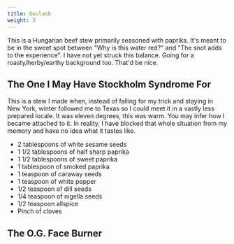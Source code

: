 ```yaml
---
title: Goulash
weight: 3
---
```


This is a Hungarian beef stew primarily seasoned with paprika. It's meant to be in the sweet spot between "Why is this water red?" and "The snot adds to the experience". I have not yet struck this balance. Going for a roasty/herby/earthy background too. That'd be nice.

## The One I May Have Stockholm Syndrome For
This is a stew I made when, instead of falling for my trick and staying in New York, winter followed me to Texas so I could meet it in a vastly less prepared locale. It was eleven degrees, this was warm. You may infer how I became attached to it. In reality, I have blocked that whole situation from my memory and have no idea what it tastes like.

* 2 tablespoons of white sesame seeds
* 1 1/2 tablespoons of half sharp paprika
* 1 1/2 tablespoons of sweet paprika
* 1 tablespoon of smoked paprika
* 1 teaspoon of caraway seeds
* 1 teaspoon of white pepper
* 1/2 teaspoon of dill seeds
* 1/4 teaspoon of nigella seeds
* 1/2 teaspoon allspice
* Pinch of cloves

## The O.G. Face Burner

